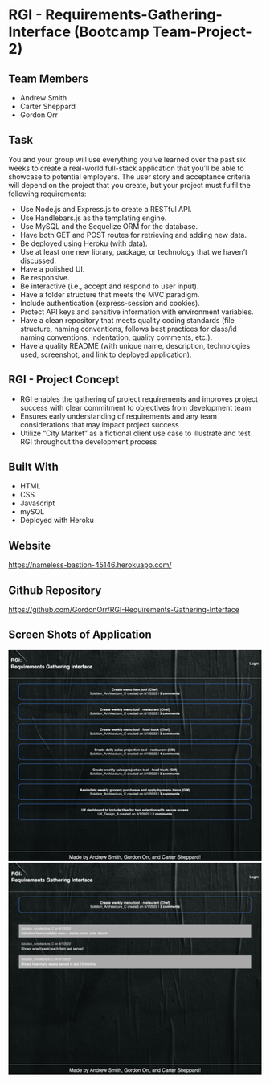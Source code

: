 # RGI - Requirements-Gathering-Interface (Bootcamp Team-Project-2)

## Team Members
* Andrew Smith
* Carter Sheppard
* Gordon Orr

## Task
You and your group will use everything you’ve learned over the past six weeks to create a real-world full-stack application that you’ll be able to showcase to potential employers. The user story and acceptance criteria will depend on the project that you create, but your project must fulfil the following requirements:
* Use Node.js and Express.js to create a RESTful API.
* Use Handlebars.js as the templating engine.
* Use MySQL and the Sequelize ORM for the database.
* Have both GET and POST routes for retrieving and adding new data.
* Be deployed using Heroku (with data).
* Use at least one new library, package, or technology that we haven’t discussed.
* Have a polished UI.
* Be responsive.
* Be interactive (i.e., accept and respond to user input).
* Have a folder structure that meets the MVC paradigm.
* Include authentication (express-session and cookies).
* Protect API keys and sensitive information with environment variables.
* Have a clean repository that meets quality coding standards (file structure, naming conventions, follows best practices for class/id naming conventions, indentation, quality comments, etc.).
* Have a quality README (with unique name, description, technologies used, screenshot, and link to deployed application).

## RGI - Project Concept
* RGI enables the gathering of project requirements and improves project success with clear commitment to objectives from development team
* Ensures early understanding of requirements and any team considerations that may impact project success
* Utilize “City Market” as a fictional client use case to illustrate and test RGI throughout the development process

## Built With
* HTML
* CSS
* Javascript
* mySQL
* Deployed with Heroku

## Website
https://nameless-bastion-45146.herokuapp.com/

## Github Repository
https://github.com/GordonOrr/RGI-Requirements-Gathering-Interface

## Screen Shots of Application
![Screen Shot One](images/screenshot-one.png?raw=true "Screen Shot One")
![Screen Shot Two](images/screenshot-two.png?raw=true "Screen Shot Two")


